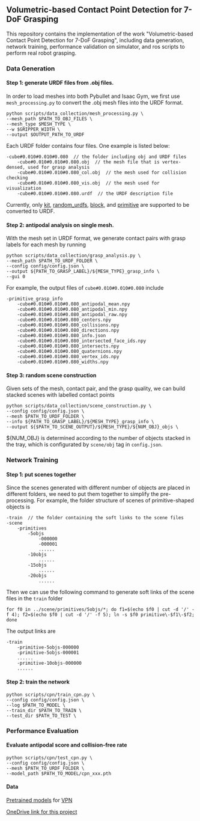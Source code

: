 ## Volumetric-based Contact Point Detection for 7-DoF Grasping

This repository contains the implementation of the work "Volumetric-based Contact Point Detection for 7-DoF Grasping", 
including data generation, network training, performance validation on simulator, and ros scripts to perform real robot 
grasping. 

### Data Generation

#### Step 1: generate URDF files from .obj files.

In order to load meshes into both Pybullet and Isaac Gym, we first use ```mesh_processing.py``` to convert 
the .obj mesh files into the URDF format. 
```angular2html
python scripts/data_collection/mesh_processing.py \ 
--mesh_path $PATH_TO_OBJ_FILES \ 
--mesh_type $MESH_TYPE \ 
--w $GRIPPER_WIDTH \ 
--output $OUTPUT_PATH_TO_URDF
```
Each URDF folder contains four files. One example is listed below:
```
-cube#0.010#0.010#0.080  // the folder including obj and URDF files
    -cube#0.010#0.010#0.080.obj  // the mesh file that is vertex-densed, used for grasp analysis
    -cube#0.010#0.010#0.080_col.obj  // the mesh used for collision checking
    -cube#0.010#0.010#0.080_vis.obj  // the mesh used for visualization
    -cube#0.010#0.010#0.080.urdf  // the URDF description file
```
Currently, only [kit](), [random_urdfs](), [block](), and [primitive]() are supported to be converted to URDF.

#### Step 2: antipodal analysis on single mesh. 

With the mesh set in URDF format, we generate contact pairs with grasp labels for each mesh by running
```angular2html
python scripts/data_collection/grasp_analysis.py \ 
--mesh_path $PATH_TO_URDF_FOLDER \ 
--config config/config.json \ 
--output ${PATH_TO_GRASP_LABEL}/${MESH_TYPE}_grasp_info \ 
--gui 0
```
For example, the output files of ```cube#0.010#0.010#0.080``` include
```angular2html
-primitive_grasp_info
    -cube#0.010#0.010#0.080_antipodal_mean.npy
    -cube#0.010#0.010#0.080_antipodal_min.npy
    -cube#0.010#0.010#0.080_antipodal_raw.npy
    -cube#0.010#0.010#0.080_centers.npy
    -cube#0.010#0.010#0.080_collisions.npy
    -cube#0.010#0.010#0.080_directions.npy
    -cube#0.010#0.010#0.080_info.json
    -cube#0.010#0.010#0.080_intersected_face_ids.npy
    -cube#0.010#0.010#0.080_intersects.npy
    -cube#0.010#0.010#0.080_quaternions.npy
    -cube#0.010#0.010#0.080_vertex_ids.npy
    -cube#0.010#0.010#0.080_widths.npy
```

#### Step 3: random scene construction

Given sets of the mesh, contact pair, and the grasp quality, we can build stacked scenes with labelled contact points
```angular2html
python scripts/data_collection/scene_construction.py \
--config config/config.json \ 
--mesh $PATH_TO_URDF_FOLDER \ 
--info ${PATH_TO_GRASP_LABEL}/${MESH_TYPE}_grasp_info \ 
--output ${$PATH_TO_SCENE_OUTPUT}/${MESH_TYPE}/${NUM_OBJ}_objs \
```
${NUM_OBJ} is determined according to the number of objects stacked in the tray, which is configurated 
by ```scene/obj``` tag in ```config.json```.

### Network Training

#### Step 1: put scenes together

Since the scenes generated with different number of objects are placed in different folders, we need to put them 
together to simplify the pre-processing. For example, the folder structure of scenes of primitive-shaped objects is 
```angular2html
-train  // the folder containing the soft links to the scene files
-scene
    -primitives
        -5objs
            -000000
            -000001
            ......
        -10objs
            ......
        -15objs
            ......
        -20objs
            ......
```
Then we can use the following command to generate soft links of the scene files in the ```train``` folder
```angular2html
for f0 in ../scene/primitives/5objs/*; do f1=$(echo $f0 | cut -d '/' -f 4); f2=$(echo $f0 | cut -d '/' -f 5); ln -s $f0 primitive\-$f1\-$f2; done
```
The output links are 
```angular2html
-train
    -primitive-5objs-000000
    -primitive-5objs-000001
    ......
    -primitive-10objs-000000
    ......
```

#### Step 2: train the network
```angular2html
python scripts/cpn/train_cpn.py \ 
--config config/config.json \ 
--log $PATH_TO_MODEL \ 
--train_dir $PATH_TO_TRAIN \ 
--test_dir $PATH_TO_TEST \
```

### Performance Evaluation

#### Evaluate antipodal score and collision-free rate
```angular2html
python scripts/cpn/test_cpn.py \ 
--config config/config.json \ 
--mesh $PATH_TO_URDF_FOLDER \ 
--model_path $PATH_TO_MODEL/cpn_xxx.pth
```

#### Data

[Pretrained models](https://hkustconnect-my.sharepoint.com/:f:/g/personal/jcaiaq_connect_ust_hk/Egf_m9udMs9Pgy34wfeLqtMBYU6KY25VV1TOSDHQHtb1lw?e=4vP8Hk) for [VPN](https://ieeexplore.ieee.org/document/9681231)

[OneDrive link for this project](https://hkustconnect-my.sharepoint.com/:f:/g/personal/jcaiaq_connect_ust_hk/Eo5TOqm2IeBBgcbXd4MlLyYBcAf-cf4ESTS7wgOeRCTeNA?e=A4vGKx)

